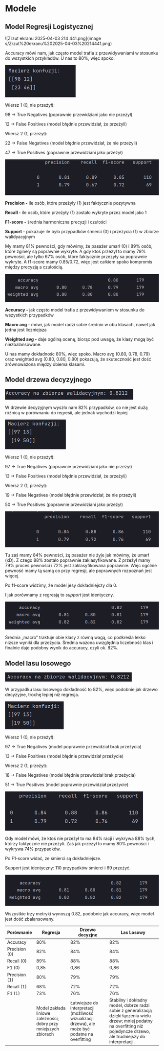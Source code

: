 # Modele

## Model Regresji Logistycznej

![Zrzut ekranu 2025-04-03 214
441.png](image
s/Zrzut%20ekranu%202025-04-03%20214441.png)

Accuracy mówi nam, jak często model trafia z przewidywaniami w stosunku do wszystkich przykładów. U nas to 80%, więc spoko.

![Zrzut ekranu 2025-04-03 214913.png](images/Zrzut%20ekranu%202025-04-03%20214913.png)

Wiersz 1 (0, nie przeżył):

98 → True Negatives (poprawnie przewidziani jako nie przeżył)

12 → False Positives (model błędnie przewidział, że przeżyli)

Wiersz 2 (1, przeżył):

22 → False Negatives (model błędnie przewidział, że nie przeżyli)

47 → True Positives (poprawnie przewidziani jako przeżył)

![Zrzut ekranu 2025-04-03 215339.png](images/Zrzut%20ekranu%202025-04-03%20215339.png)

**Precision -** ile osób, które przeżyły (1) jest faktycznie pozytywna

**Recall  -** ile osób, które przeżyły (1) zostało wykryte przez model jako 1

**F1-score -** średnia harmoniczna precyzji i czułości

**Support -** pokazuje ile było przypadków śmierci (0) i przeżycia (1) w zbiorze walidyacyjnym

My mamy 81% pewności, gdy mówimy, że pasażer umarł (0) i 89% osób, które zgineły są poprawnie wykryte. A gdy ktoś przezył to mamy 79% pewności, ale tylko 67% osób, które faktycznie przezyły sa poprawnie wykryte.
A f1-score mamy 0.85/0.72, więc jest całkiem spoko kompromis między precyzją a czułością.

![Zrzut ekranu 2025-04-03 215343.png](images/Zrzut%20ekranu%202025-04-03%20215343.png)

**Accuracy -** jak często model trafia z przewidywaniem w stosunku do wszystkich przypadków

**Macro avg -** mówi, jak model radzi sobie średnio w obu klasach, nawet jak jedna jest liczniejsza

**Weighted avg  -** daje ogólną ocenę, biorąc pod uwagę, że klasy mogą być niezbalansowane.

U nas mamy dokładnośc 80%, więc spoko. Macro avg (0.80, 0.78, 0.79) oraz weighted avg (0.80, 0.80, 0.80) pokazują, że skuteczność jest dość zrównoważona między obiema klasami.

## Model drzewa decyzyjnego

![Zrzut ekranu 2025-04-04 111018.png](images/Zrzut%20ekranu%202025-04-04%20111018.png)

W drzewie decyzyjnym wyszło nam 82% przypadków, co nie jest dużą różnicą w porównaniu do regresii, ale jednak wychodzi lepiej

![Zrzut ekranu 2025-04-04 111022.png](images/Zrzut%20ekranu%202025-04-04%20111022.png)

Wiersz 1 (0, nie przeżył):

97 → True Negatives (poprawnie przewidziani jako nie przeżył)

13 → False Positives (model błędnie przewidział, że przeżyli)

Wiersz 2 (1, przeżył):

19 → False Negatives (model błędnie przewidział, że nie przeżyli)

50 → True Positives (poprawnie przewidziani jako przeżył)

![Zrzut ekranu 2025-04-04 111028.png](images/Zrzut%20ekranu%202025-04-04%20111028.png)

Tu zaś mamy 84% pewności, żę pasażer nie żyje jak mówimy, że umarł (xD). Z czego 88% zostało poprawnie zaklasyfikowane.
Z przeżył mamy 79% proces pewności i 72% jest zaklasyfikowana poprawnie. Więc ogólnie pewność mamy tą samą co przy regresji, ale poprawnych rozpoznań jest więcej.

Po f1-score widzimy, że model jesy dokładniejszy dla 0.

I jak porównamy z regresją to _support_ jest identyczny.

![Zrzut ekranu 2025-04-04 111033.png](images/Zrzut%20ekranu%202025-04-04%20111033.png)

Średnia „macro” traktuje obie klasy z równą wagą, co podkreśla lekko niższe wyniki dla przeżycia. Średnia ważona uwzględnia liczebność klas i finalnie daje podobny wynik do accuracy, czyli ok. 82%.

## Model lasu losowego

![Zrzut ekranu 2025-04-08 131835.png](images/Zrzut%20ekranu%202025-04-08%20131835.png)

W przypadku lasu losowego dokładność to 82%, więc podobnie jak drzewo decyzyjne, trochę lepiej niż regresja.

![Zrzut ekranu 2025-04-08 131839.png](images/Zrzut%20ekranu%202025-04-08%20131839.png)

Wiersz 1 (0, nie przeżył):

97 → True Negatives (model poprawnie przewidział brak przeżycia)

13 → False Positives (model błędnie przewidział przeżycie)

Wiersz 2 (1, przeżył):

18 → False Negatives (model błędnie przewidział brak przeżycia)

51 → True Positives (model poprawnie przewidział przeżycie)

![Zrzut ekranu 2025-04-08 131844.png](images/Zrzut%20ekranu%202025-04-08%20131844.png)

Gdy model mówi, że ktoś nie przeżył to ma 84% racji i wykrywa 88% tych, którzy faktycznie nie przeżyli. 
Zaś jak przezył to mamy 80% pewności i wykrywa 74% przypadków.

Po F1-score widać, ze śmierci są dokładniejsze.

Support jest identyczny: 110 przypadków śmierci i 69 przeżyć.

![Zrzut ekranu 2025-04-08 131848.png](images/Zrzut%20ekranu%202025-04-08%20131848.png)

Wszystkie trzy metryki wynoszą 0.82, podobnie jak accuracy, więc model jest dość zbalansowany.

| Porównanie    | Regresja | Drzewo decyzjne | Las Losowy      |
|---------------| ---- | ----------- |-----------------|
| Accuracy      | 80%  | 82%         | 82%             |
| Precision (0) | 82%  | 84%         | 84%             |
| Recall (0)    | 89%  | 88%         | 88%             |
| F1 (0)        | 0,85 | 0,86        | 0,86            |
| Precision (1) | 80%  | 79%         | 79%             |
| Recall (1)    | 68%  | 72%         | 72%             |
| F1 (1)        | 73%  | 76%         | 76%             |
|               |    Model zakłada liniowe zależności, dobry przy mniejszych zbiorach  | Łatwiejsze do interpretacji (możliwość wizualizacji drzewa), ale może być podatne na overfitting |Stabilny i dokładny model, dobrze radzi sobie z generalizacją dzięki łączeniu wielu drzew; mniej podatny na overfitting niż pojedyncze drzewo, ale trudniejszy do interpretacji.|

